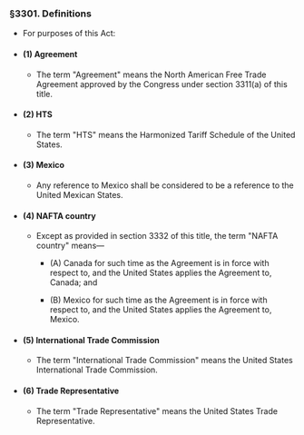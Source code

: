 ### §3301. Definitions
* For purposes of this Act:

* #### (1) Agreement
  * The term "Agreement" means the North American Free Trade Agreement approved by the Congress under section 3311(a) of this title.

* #### (2) HTS
  * The term "HTS" means the Harmonized Tariff Schedule of the United States.

* #### (3) Mexico
  * Any reference to Mexico shall be considered to be a reference to the United Mexican States.

* #### (4) NAFTA country
  * Except as provided in section 3332 of this title, the term "NAFTA country" means—

    * (A) Canada for such time as the Agreement is in force with respect to, and the United States applies the Agreement to, Canada; and

    * (B) Mexico for such time as the Agreement is in force with respect to, and the United States applies the Agreement to, Mexico.

* #### (5) International Trade Commission
  * The term "International Trade Commission" means the United States International Trade Commission.

* #### (6) Trade Representative
  * The term "Trade Representative" means the United States Trade Representative.